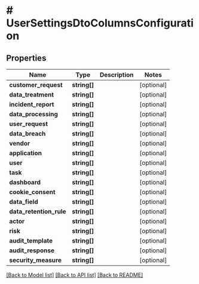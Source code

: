 # # UserSettingsDtoColumnsConfiguration

## Properties

Name | Type | Description | Notes
------------ | ------------- | ------------- | -------------
**customer_request** | **string[]** |  | [optional]
**data_treatment** | **string[]** |  | [optional]
**incident_report** | **string[]** |  | [optional]
**data_processing** | **string[]** |  | [optional]
**user_request** | **string[]** |  | [optional]
**data_breach** | **string[]** |  | [optional]
**vendor** | **string[]** |  | [optional]
**application** | **string[]** |  | [optional]
**user** | **string[]** |  | [optional]
**task** | **string[]** |  | [optional]
**dashboard** | **string[]** |  | [optional]
**cookie_consent** | **string[]** |  | [optional]
**data_field** | **string[]** |  | [optional]
**data_retention_rule** | **string[]** |  | [optional]
**actor** | **string[]** |  | [optional]
**risk** | **string[]** |  | [optional]
**audit_template** | **string[]** |  | [optional]
**audit_response** | **string[]** |  | [optional]
**security_measure** | **string[]** |  | [optional]

[[Back to Model list]](../../README.md#models) [[Back to API list]](../../README.md#endpoints) [[Back to README]](../../README.md)
